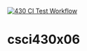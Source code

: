 [![430 CI Test Workflow](https://github.com/jarrettgaither/csci430x06/actions/workflows/main.yml/badge.svg?branch=main)](https://github.com/jarrettgaither/csci430x06/actions/workflows/main.yml)
# csci430x06
